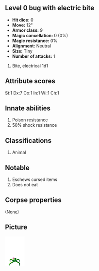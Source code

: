 ## Level 0 bug with electric bite

- **Hit dice:** 0
- **Move:** 12"
- **Armor class:** 9
- **Magic cancellation:** 0 (0%)
- **Magic resistance:** 0%
- **Alignment:** Neutral
- **Size:** Tiny
- **Number of attacks:** 1
1. Bite, electrical 1d1

## Attribute scores

St:1 Dx:7 Co:1 In:1 Wi:1 Ch:1

## Innate abilities

1. Poison resistance
2. 50% shock resistance

## Classifications

1. Animal

## Notable

1. Eschews cursed items
2. Does not eat

## Corpse properties

(None)

## Picture

![Grid bug](https://github.com/hyvanmielenpelit/GnollHackTileSet/blob/main/Monsters/grid_bug/grid_bug.png)
